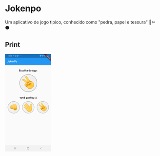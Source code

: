 # Jokenpo
Um aplicativo de jogo tipico, conhecido como "pedra, papel e tesoura" 📃✂⚫

## Print
<img src="https://github.com/petscaramussi/Jokenpo/blob/main/Screenshot.jpg" width="30%" hight="30%">

